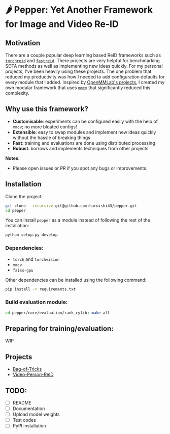 # 🌶️ Pepper: Yet Another Framework for Image and Video Re-ID

## Motivation

There are a couple popular deep learning based ReID frameworks such as [`torchreid`](https://github.com/KaiyangZhou/deep-person-reid) and [`fastreid`](https://github.com/JDAI-CV/fast-reid).
There projects are very helpful for benchmarking SOTA methods as well as implementing new ideas quickly.
For my personal projects, I've been heavily using these projects.
The one problem that reduced my productivity was how I needed to add configuration defaults for every module that I added.
Inspired by [OpenMMLab's projects](https://github.com/open-mmlab), I created my own modular framework that uses [`mmcv`](https://github.com/open-mmlab/mmcv) that significantly reduced this complexity.

## Why use this framework?

- __Customisable__: experiments can be configured easily with the help of `mmcv`; no more bloated configs!
- __Extensible__: easy to swap modules and implement new ideas quickly without the hassle of breaking things
- __Fast__: training and evaluations are done using distributed processing
- __Robust__: borrows and implements techniques from other projects

__Notes__:
- Please open issues or PR if you spot any bugs or improvements.

## Installation

Clone the project:

```Bash
git clone --recursive git@github.com:haruishi43/pepper.git
cd pepper
```

You can install `pepper` as a module instead of following the rest of the installation:

```Bash
python setup.py develop
```

### Dependencies:

- `torch` and `torchvision`
- `mmcv`
- `faiss-gpu`

Other dependencies can be installed using the following command:

```Bash
pip install -r requirements.txt
```

### Build evaluation module:

```Bash
cd pepper/core/evaluation/rank_cylib; make all
```

## Preparing for training/evaluation:

WIP

## Projects

- [Bag-of-Tricks](configs/projects/reproduce_BoT/README.md)
- [Video-Person-ReID](configs/video/resnet/README.md)


## TODO:

- [ ] README
- [ ] Documentation
- [ ] Upload model weights
- [ ] Test codes
- [ ] PyPI installation
